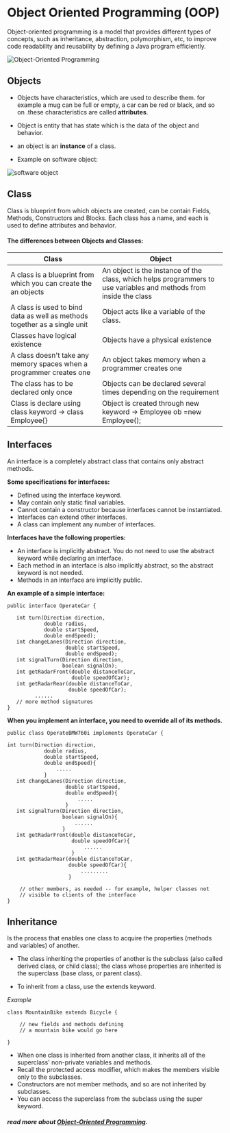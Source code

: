 # Object Oriented Programming (OOP)
Object-oriented programming is a model that provides different types of concepts, such as inheritance, abstraction, polymorphism, etc,  to improve code readability and reusability by defining a Java program efficiently.

![Object-Oriented Programming](https://static.javatpoint.com/difference/images/procedural-programming-vs-object-oriented-programming.png)


## Objects 
* Objects have  characteristics, which are used to describe them.
 for example a mug can be full or empty, a car can be red or black, and so on .these  characteristics are called **attributes**.

* Object is  entity that has state which is the data of the object and behavior.
* an object is an **instance** of a class.
* Example on software object:

![software object](https://docs.oracle.com/javase/tutorial/figures/java/concepts-object.gif)

## Class 
Class is blueprint from which objects are created, can be contain Fields, Methods, Constructors and Blocks.
Each class has a name, and each is used to define attributes and behavior.

#### The differences between Objects and Classes:

Class	| Object
--------|--------
A class is a blueprint from which you can create the an objects |An object is the instance of the class, which helps programmers to use variables and methods from inside the class
A class is used to bind data as well as methods together as a single unit |	Object acts like a variable of the class.
Classes have logical existence | 	Objects have a physical existence
A class doesn't take any memory spaces when a programmer creates one |	An object takes memory when a programmer creates one
The class has to be declared only once |	Objects can be declared several times depending on the requirement
Class is declare using class keyword -> class Employee{}|Object is created through new keyword -> Employee ob =new Employee();

## Interfaces
An interface is a completely abstract class that contains only abstract methods.


**Some specifications for interfaces:**

- Defined using the interface keyword.
- May contain only static final variables.
- Cannot contain a constructor because interfaces cannot be instantiated.
- Interfaces can extend other interfaces.
- A class can implement any number of interfaces.

**Interfaces have the following properties:**
- An interface is implicitly abstract. You do not need to use the abstract keyword while declaring an interface.
- Each method in an interface is also implicitly abstract, so the abstract keyword is not needed.
- Methods in an interface are implicitly public.

**An example of a simple interface:**

```
public interface OperateCar {

   int turn(Direction direction,
            double radius,
            double startSpeed,
            double endSpeed);
   int changeLanes(Direction direction,
                   double startSpeed,
                   double endSpeed);
   int signalTurn(Direction direction,
                  boolean signalOn);
   int getRadarFront(double distanceToCar,
                     double speedOfCar);
   int getRadarRear(double distanceToCar,
                    double speedOfCar);
         ......
   // more method signatures
}
```
**When you implement an interface, you need to override all of its methods.**

```
public class OperateBMW760i implements OperateCar {

int turn(Direction direction,
            double radius,
            double startSpeed,
            double endSpeed){
                .....
            }
   int changeLanes(Direction direction,
                   double startSpeed,
                   double endSpeed){
                       .....
                   }
   int signalTurn(Direction direction,
                  boolean signalOn){
                      ......
                  }
   int getRadarFront(double distanceToCar,
                     double speedOfCar){
                         ......
                     }
   int getRadarRear(double distanceToCar,
                    double speedOfCar){
                        .........
                    }

    // other members, as needed -- for example, helper classes not 
    // visible to clients of the interface
}
```

## Inheritance
Is the process that enables one class to acquire the properties (methods and variables) of another. 

* The class inheriting the properties of another is the subclass (also called derived class, or child class); the class whose properties are inherited is the superclass (base class, or parent class).

* To inherit from a class, use the extends keyword.

*Example*

```
class MountainBike extends Bicycle {

    // new fields and methods defining 
    // a mountain bike would go here

}
```

* When one class is inherited from another class, it inherits all of the superclass' non-private variables and methods.
* Recall the protected access modifier, which makes the members visible only to the subclasses.
* Constructors are not member methods, and so are not inherited by subclasses.
* You can access the superclass from the subclass using the super keyword.

##### read more about [ Object-Oriented Programming](https://docs.oracle.com/javase/tutorial/java/concepts/).





